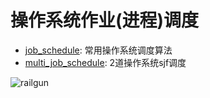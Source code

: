 # 操作系统作业(进程)调度

+ [job_schedule](https://github.com/neo1218/experiment/tree/master/job_schedule): 常用操作系统调度算法
+ [multi_job_schedule](https://github.com/neo1218/experiment/tree/master/multi_job_schedule): 2道操作系统sjf调度

![railgun](https://images.alphacoders.com/688/thumb-350-688417.png)
